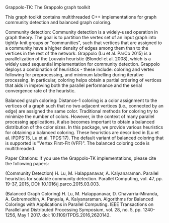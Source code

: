 Grappolo-TK: The Grappolo graph toolkit 

This graph toolkit contains multithreaded C++ implementations for graph community detection and balanced graph coloring. 

Community detection: Community detection is a widely-used operation in graph theory. The goal is to partition the vertex set of an input graph into tightly-knit groups or “communities", such that vertices that are assigned to a community have a higher density of edges among them than to the vertices in the rest of the network.  Grappolo (Lu et al. ParCo 2015) is a parallelization of the Louvain heuristic (Blondel et al. 2008), which is a widely used sequential implementation for community detection. Grappolo deploys a combination of heuristics - these include: coloring and vertex following for preprocessing, and minimum labelling during iterative processing. In particular, coloring helps obtain a partial ordering of vertices that aids in improving both the parallel performance and the serial convergence rate of the heuristic. 

Balanced graph coloring: Distance-1 coloring is a color assignment to the vertices of a graph such that no two adjacent vertices (i.e., connected by an edge) are assigned the same color. Traditional methods for coloring try to minimize the number of colors. However, in the context of many parallel processing applications, it also becomes important to obtain a balanced distribution of the color sizes. In this package, we provide various heuristics for obtaining a balanced coloring. These heuristics are described in (Lu et al. IPDPS'15, Lu et al. TPDS'17). The default variant of balanced coloring that is supported is "Vertex First-Fit (VFF)".  The balanced coloring code is multithreaded.


Paper Citations:
If you use the Grappolo-TK implementations, please cite the following papers:

(Community Detection)
H. Lu, M. Halappanavar, A. Kalyanaraman. Parallel heuristics for scalable community detection. Parallel Computing, vol. 47, pp. 19-37, 2015, DOI: 10.1016/j.parco.2015.03.003.

(Balanced Graph Coloring)
H. Lu, M. Halappanavar, D. Chavarria-Miranda, A. Gebremedhin, A. Panyala, A. Kalyanaraman. Algorithms for Balanced Colorings with Applications in Parallel Computing. IEEE Transactions on Parallel and Distributed Processing Symposium, vol. 28, no. 5, pp. 1240-1256, May 1 2017. doi: 10.1109/TPDS.2016,2620142. 
